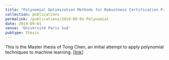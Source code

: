 ```yaml
---
title: "Polynomial Optimization Methods for Robustness Certification Problems in Deep Neural Networks"
collection: publications
permalink: /publications/2019-09-01-Polynomial
date: 2019-09-01
venue: 'Université Paris Sud'
pubtype: thesis
---
```


This is the Master thesis of Tong Chen, an initial attempt to apply polynomial techniques to machine learning.
[[link](http://tongchen779.github.io/files/Master_thesis.pdf)]